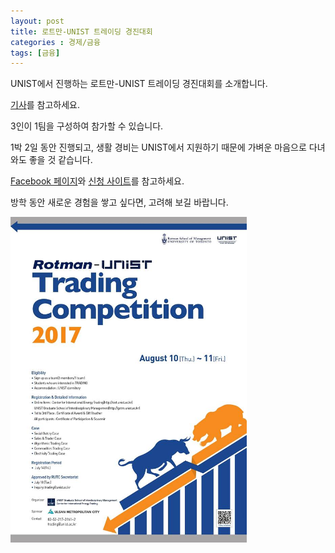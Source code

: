 ```yaml
---
layout: post
title: 로트만-UNIST 트레이딩 경진대회
categories : 경제/금융
tags: [금융]
---
```


UNIST에서 진행하는 로트만-UNIST 트레이딩 경진대회를 소개합니다.

[기사](http://www.yonhapnews.co.kr/bulletin/2017/06/21/0200000000AKR20170621043500057.HTML?sns=fb)를 참고하세요.

3인이 1팀을 구성하여 참가할 수 있습니다.

1박 2일 동안 진행되고, 생활 경비는 UNIST에서 지원하기 때문에 가벼운 마음으로 다녀와도 좋을 것 같습니다.

[Facebook 페이지](https://www.facebook.com/trading.unist/?hc_ref=NEWSFEED)와 [신청 사이트](https://docs.google.com/forms/d/e/1FAIpQLSemEWAxbZjnwhnNUJxxeKXFjjDGsK2VGqpPFb5mVwGdLa3QFw/viewform)를 참고하세요.

방학 동안 새로운 경험을 쌓고 싶다면, 고려해 보길 바랍니다.

<img src="https://github.com/ksublee/ksublee.github.io/blob/master/_posts/figure/RU.jpg?raw=true" alt="Drawing" style="max-width: 75%; height: auto;"/>
